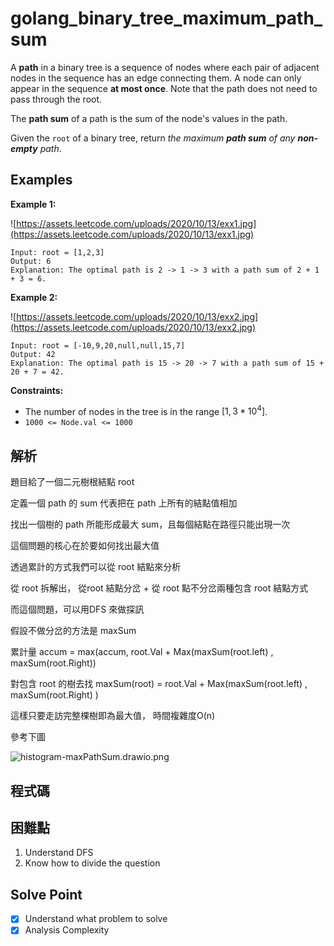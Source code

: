 # golang_binary_tree_maximum_path_sum

A **path** in a binary tree is a sequence of nodes where each pair of adjacent nodes in the sequence has an edge connecting them. A node can only appear in the sequence **at most once**. Note that the path does not need to pass through the root.

The **path sum** of a path is the sum of the node's values in the path.

Given the `root` of a binary tree, return *the maximum **path sum** of any **non-empty** path*.

## Examples

**Example 1:**

![https://assets.leetcode.com/uploads/2020/10/13/exx1.jpg](https://assets.leetcode.com/uploads/2020/10/13/exx1.jpg)

```
Input: root = [1,2,3]
Output: 6
Explanation: The optimal path is 2 -> 1 -> 3 with a path sum of 2 + 1 + 3 = 6.

```

**Example 2:**

![https://assets.leetcode.com/uploads/2020/10/13/exx2.jpg](https://assets.leetcode.com/uploads/2020/10/13/exx2.jpg)

```
Input: root = [-10,9,20,null,null,15,7]
Output: 42
Explanation: The optimal path is 15 -> 20 -> 7 with a path sum of 15 + 20 + 7 = 42.

```

**Constraints:**

- The number of nodes in the tree is in the range $`[1, 3*10^4]`$.
- `1000 <= Node.val <= 1000`

## 解析

題目給了一個二元樹根結點 root

定義一個 path 的 sum 代表把在 path 上所有的結點值相加

找出一個樹的 path 所能形成最大 sum，且每個結點在路徑只能出現一次

這個問題的核心在於要如何找出最大值

透過累計的方式我們可以從 root 結點來分析

從 root 拆解出， 從root 結點分岔 + 從 root 點不分岔兩種包含 root 結點方式

而這個問題，可以用DFS 來做探訊

假設不做分岔的方法是 maxSum

累計量 accum = max(accum,  root.Val + Max(maxSum(root.left) , maxSum(root.Right))

對包含 root 的樹去找 maxSum(root) =  root.Val + Max(maxSum(root.left) , maxSum(root.Right) ) 

這樣只要走訪完整棵樹即為最大值， 時間複雜度O(n)

參考下圖

![histogram-maxPathSum.drawio.png](https://s3-us-west-2.amazonaws.com/secure.notion-static.com/cd69ccf2-6042-4fe0-8753-2296603d0ee1/histogram-maxPathSum.drawio.png)

## 程式碼

## 困難點

1. Understand DFS
2. Know how to divide the question

## Solve Point

- [x]  Understand what problem to solve
- [x]  Analysis Complexity